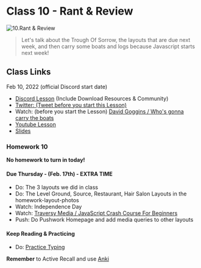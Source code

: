 # Class 10 - Rant & Review

![10.Rant & Review](https://cdn.hashnode.com/res/hashnode/image/upload/v1676625794639/OwZgzxjOf.png?auto=compress)

> Let's talk about the Trough Of Sorrow, the layouts that are due next week, and then carry some boats and logs because Javascript starts next week!

## Class Links

Feb 10, 2022 (official Discord start date)

- [Discord Lesson](https://discord.com/channels/735923219315425401/738891289071714388/941461787184861294) (Include Download Resources & Community)
- [Twitter: (Tweet before you start this Lesson)](https://twitter.com/leonnoel/status/1491902703861071872)
- Watch: (before you start the Lesson) [David Goggins / Who's gonna carry the boats](https://youtu.be/E9MOhxS46d8)
- [Youtube Lesson](https://youtu.be/WftjV2L7oyk)
- [Slides](https://slides.com/leonnoel/100devs-css-review-homework)

### Homework 10

**No homework to turn in today!**

#### Due Thursday - (Feb. 17th) - EXTRA TIME

- Do: The 3 layouts we did in class
- Do: The Level Ground, Source, Restaurant, Hair Salon Layouts in the homework-layout-photos
- Watch: Independence Day
- Watch: [Traversy Media / JavaScript Crash Course For Beginners](https://youtu.be/hdI2bqOjy3c)
- Push: Do Pushwork Homepage and add media queries to other layouts

#### Keep Reading & Practicing

- Do: [Practice Typing](https://www.keybr.com/)

**Remember** to Active Recall and use [Anki](https://apps.ankiweb.net/)
